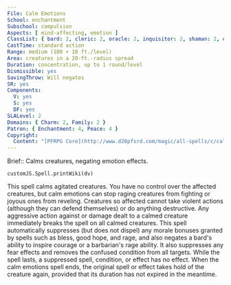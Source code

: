 ```yaml
---
File: Calm Emotions
School: enchantment
Subschool: compulsion
Aspects: [ mind-affecting, emotion ]
ClassList: { bard: 2, cleric: 2, oracle: 2, inquisitor: 2, shaman: 2, occultist: 2, psychic: 2, mesmerist: 2 }
CastTime: standard action
Range: medium (100 + 10 ft./level)
Area: creatures in a 20-ft.-radius spread
Duration: concentration, up to 1 round/level
Dismissible: yes
SavingThrow: Will negates
SR: yes
Components:
  V: yes
  S: yes
  DF: yes
SLALevel: 2
Domains: { Charm: 2, Family: 2 }
Patron: { Enchantment: 4, Peace: 4 }
Copyright:
  Content: "[PFRPG Core](http://www.d20pfsrd.com/magic/all-spells/c/calm-emotions)"
---
```

Brief:: Calms creatures, negating emotion effects.

```dataviewjs
customJS.Spell.printWiki(dv)
```

This spell calms agitated creatures. You have no control over the affected creatures, but calm emotions can stop raging creatures from fighting or joyous ones from reveling. Creatures so affected cannot take violent actions (although they can defend themselves) or do anything destructive. Any aggressive action against or damage dealt to a calmed creature immediately breaks the spell on all calmed creatures. This spell automatically suppresses (but does not dispel) any morale bonuses granted by spells such as bless, good hope, and rage, and also negates a bard's ability to inspire courage or a barbarian's rage ability. It also suppresses any fear effects and removes the confused condition from all targets. While the spell lasts, a suppressed spell, condition, or effect has no effect. When the calm emotions spell ends, the original spell or effect takes hold of the creature again, provided that its duration has not expired in the meantime.
